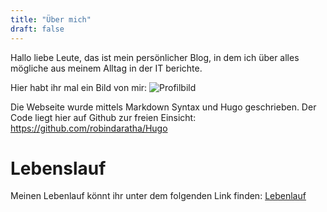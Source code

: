 ```yaml
---
title: "Über mich"
draft: false
---
```

Hallo liebe Leute, das ist mein persönlicher Blog, in dem ich über alles mögliche aus meinem Alltag in der IT berichte.



Hier habt ihr mal ein Bild von mir:
![Profilbild](/images/Profilbild_RDA.jpg)

Die Webseite wurde mittels Markdown Syntax und Hugo geschrieben. Der Code liegt hier auf Github zur freien Einsicht:
https://github.com/robindaratha/Hugo

# Lebenslauf
Meinen Lebenlauf könnt ihr unter dem folgenden Link finden:
[Lebenlauf](/cv.md)